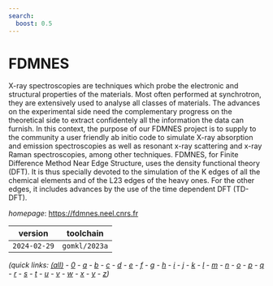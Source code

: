```yaml
---
search:
  boost: 0.5
---
```

# FDMNES

X-ray spectroscopies are techniques which probe the electronic and structural properties of the materials. Most often performed at synchrotron, they are extensively used to analyse all classes of materials. The advances on the experimental side need the complementary progress on the theoretical side to extract confidentely all the information the data can furnish.  In this context, the purpose of our FDMNES project is to supply to the community a user friendly ab initio code to simulate X-ray absorption and emission spectroscopies as well as resonant x-ray scattering and x-ray Raman spectroscopies, among other techniques.  FDMNES, for Finite Difference Method Near Edge Structure, uses the density functional theory (DFT). It is thus specially devoted to the simulation of the K edges of all the chemical elements and of the L23 edges of the heavy ones. For the other edges, it includes advances by the use of the time dependent DFT (TD-DFT).

*homepage*: <https://fdmnes.neel.cnrs.fr>

version | toolchain
--------|----------
``2024-02-29`` | ``gomkl/2023a``


*(quick links: [(all)](../index.md) - [0](../0/index.md) - [a](../a/index.md) - [b](../b/index.md) - [c](../c/index.md) - [d](../d/index.md) - [e](../e/index.md) - [f](../f/index.md) - [g](../g/index.md) - [h](../h/index.md) - [i](../i/index.md) - [j](../j/index.md) - [k](../k/index.md) - [l](../l/index.md) - [m](../m/index.md) - [n](../n/index.md) - [o](../o/index.md) - [p](../p/index.md) - [q](../q/index.md) - [r](../r/index.md) - [s](../s/index.md) - [t](../t/index.md) - [u](../u/index.md) - [v](../v/index.md) - [w](../w/index.md) - [x](../x/index.md) - [y](../y/index.md) - [z](../z/index.md))*

